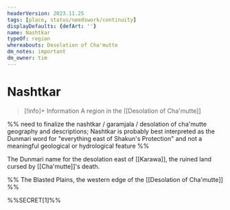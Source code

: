 ```yaml
---
headerVersion: 2023.11.25
tags: [place, status/needswork/continuity]
displayDefaults: {defArt: ''}
name: Nashtkar
typeOf: region
whereabouts: Desolation of Cha'mutte
dm_notes: important
dm_owner: tim
---
```

# Nashtkar
>[!info]+ Information
> A region in the [[Desolation of Cha'mutte]]

%% need to finalize the nashtkar / garamjala / desolation of cha'mutte geography and descriptions; Nashtkar is probably best interpreted as the Dunmari word for "everything east of Shakun's Protection" and not a meaningful geological or hydrological feature %%

The Dunmari name for the desolation east of [[Karawa]], the ruined land cursed by [[Cha'mutte]]'s death. 

%%
The Blasted Plains, the western edge of the [[Desolation of Cha'mutte]]
%%

%%SECRET[1]%%